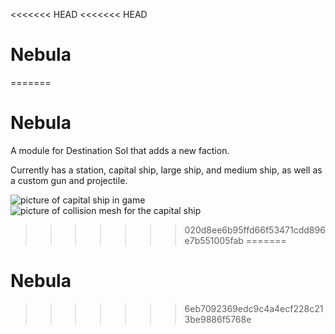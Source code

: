 <<<<<<< HEAD
<<<<<<< HEAD
# Nebula
=======
# Nebula
A module for Destination Sol that adds a new faction.

Currently has a station, capital ship, large ship, and medium ship, as well as a custom gun and projectile.

![picture of capital ship in game](https://github.com/RatMoleRat/Nebula/blob/master/images/CapitalShipFiring.PNG)
![picture of collision mesh for the capital ship](https://github.com/RatMoleRat/Nebula/blob/master/images/CollisionScreenshot3.PNG)
>>>>>>> 020d8ee6b95ffd66f53471cdd896e7b551005fab
=======
# Nebula
>>>>>>> 6eb7092369edc9c4a4ecf228c213be9886f5768e
